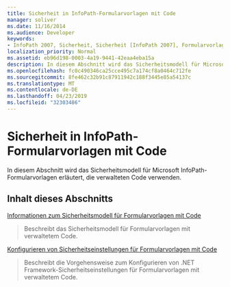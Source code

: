 ```yaml
---
title: Sicherheit in InfoPath-Formularvorlagen mit Code
manager: soliver
ms.date: 11/16/2014
ms.audience: Developer
keywords:
- InfoPath 2007, Sicherheit, Sicherheit [InfoPath 2007], Formularvorlagen [InfoPath 2007], Sicherheit
localization_priority: Normal
ms.assetid: eb96d198-0003-4a19-9441-42eaa4eba15a
description: In diesem Abschnitt wird das Sicherheitsmodell für Microsoft InfoPath-Formularvorlagen erläutert, die verwalteten Code verwenden.
ms.openlocfilehash: fc0c490346ca25cce495c7a174cf8a0464c712fe
ms.sourcegitcommit: 8fe462c32b91c87911942c188f3445e85a54137c
ms.translationtype: MT
ms.contentlocale: de-DE
ms.lasthandoff: 04/23/2019
ms.locfileid: "32303486"
---
```

# <a name="security-in-infopath-form-templates-with-code"></a>Sicherheit in InfoPath-Formularvorlagen mit Code

In diesem Abschnitt wird das Sicherheitsmodell für Microsoft InfoPath-Formularvorlagen erläutert, die verwalteten Code verwenden.
  
## <a name="in-this-section"></a>Inhalt dieses Abschnitts

[Informationen zum Sicherheitsmodell für Formularvorlagen mit Code](about-the-security-model-for-form-templates-with-code.md)
  
> Beschreibt das Sicherheitsmodell für Formularvorlagen mit verwaltetem Code.
    
[Konfigurieren von Sicherheitseinstellungen für Formularvorlagen mit Code](how-to-configure-security-settings-for-form-templates-with-code.md)
  
> Beschreibt die Vorgehensweise zum Konfigurieren von .NET Framework-Sicherheitseinstellungen für Formularvorlagen mit verwaltetem Code.
    

